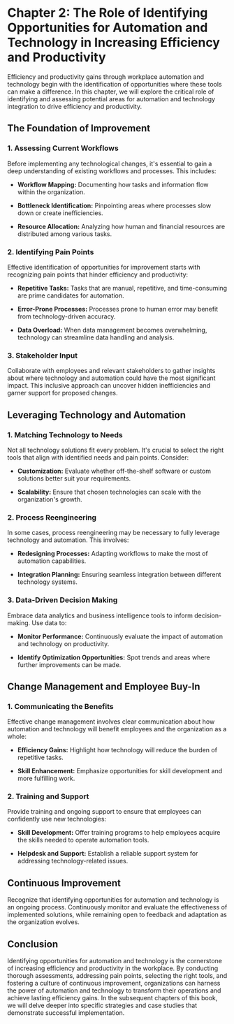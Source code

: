 Chapter 2: The Role of Identifying Opportunities for Automation and Technology in Increasing Efficiency and Productivity
========================================================================================================================

Efficiency and productivity gains through workplace automation and technology begin with the identification of opportunities where these tools can make a difference. In this chapter, we will explore the critical role of identifying and assessing potential areas for automation and technology integration to drive efficiency and productivity.

The Foundation of Improvement
-----------------------------

### **1. Assessing Current Workflows**

Before implementing any technological changes, it's essential to gain a deep understanding of existing workflows and processes. This includes:

* **Workflow Mapping:** Documenting how tasks and information flow within the organization.

* **Bottleneck Identification:** Pinpointing areas where processes slow down or create inefficiencies.

* **Resource Allocation:** Analyzing how human and financial resources are distributed among various tasks.

### **2. Identifying Pain Points**

Effective identification of opportunities for improvement starts with recognizing pain points that hinder efficiency and productivity:

* **Repetitive Tasks:** Tasks that are manual, repetitive, and time-consuming are prime candidates for automation.

* **Error-Prone Processes:** Processes prone to human error may benefit from technology-driven accuracy.

* **Data Overload:** When data management becomes overwhelming, technology can streamline data handling and analysis.

### **3. Stakeholder Input**

Collaborate with employees and relevant stakeholders to gather insights about where technology and automation could have the most significant impact. This inclusive approach can uncover hidden inefficiencies and garner support for proposed changes.

Leveraging Technology and Automation
------------------------------------

### **1. Matching Technology to Needs**

Not all technology solutions fit every problem. It's crucial to select the right tools that align with identified needs and pain points. Consider:

* **Customization:** Evaluate whether off-the-shelf software or custom solutions better suit your requirements.

* **Scalability:** Ensure that chosen technologies can scale with the organization's growth.

### **2. Process Reengineering**

In some cases, process reengineering may be necessary to fully leverage technology and automation. This involves:

* **Redesigning Processes:** Adapting workflows to make the most of automation capabilities.

* **Integration Planning:** Ensuring seamless integration between different technology systems.

### **3. Data-Driven Decision Making**

Embrace data analytics and business intelligence tools to inform decision-making. Use data to:

* **Monitor Performance:** Continuously evaluate the impact of automation and technology on productivity.

* **Identify Optimization Opportunities:** Spot trends and areas where further improvements can be made.

Change Management and Employee Buy-In
-------------------------------------

### **1. Communicating the Benefits**

Effective change management involves clear communication about how automation and technology will benefit employees and the organization as a whole:

* **Efficiency Gains:** Highlight how technology will reduce the burden of repetitive tasks.

* **Skill Enhancement:** Emphasize opportunities for skill development and more fulfilling work.

### **2. Training and Support**

Provide training and ongoing support to ensure that employees can confidently use new technologies:

* **Skill Development:** Offer training programs to help employees acquire the skills needed to operate automation tools.

* **Helpdesk and Support:** Establish a reliable support system for addressing technology-related issues.

Continuous Improvement
----------------------

Recognize that identifying opportunities for automation and technology is an ongoing process. Continuously monitor and evaluate the effectiveness of implemented solutions, while remaining open to feedback and adaptation as the organization evolves.

Conclusion
----------

Identifying opportunities for automation and technology is the cornerstone of increasing efficiency and productivity in the workplace. By conducting thorough assessments, addressing pain points, selecting the right tools, and fostering a culture of continuous improvement, organizations can harness the power of automation and technology to transform their operations and achieve lasting efficiency gains. In the subsequent chapters of this book, we will delve deeper into specific strategies and case studies that demonstrate successful implementation.
